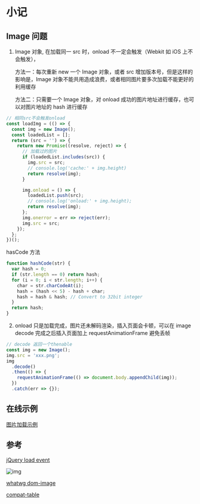 # 小记

## Image 问题

1. Image 对象, 在加载同一 src 时，onload 不一定会触发（Webkit 如 iOS 上不会触发），

   方法一：每次重新 new 一个 Image 对象，或者 src 增加版本号，但是这样的影响是，Image 对象不能共用造成浪费，或者相同图片要多次加载不能更好的利用缓存

   方法二：只需要一个 Image 对象，对 onload 成功的图片地址进行缓存，也可以对图片地址的 hash 进行缓存

```javascript
// 相同src不会触发onload
const loadImg = (() => {
  const img = new Image();
  const loadedList = [];
  return (src = '') => {
    return new Promise((resolve, reject) => {
      // 加载过的图片
      if (loadedList.includes(src)) {
        img.src = src;
        // console.log('cache:' + img.height)
        return resolve(img);
      }

      img.onload = () => {
        loadedList.push(src);
        // console.log('onload:' + img.height);
        return resolve(img);
      };
      img.onerror = err => reject(err);
      img.src = src;
    });
  };
})();
```

hasCode 方法

```javascript
function hashCode(str) {
  var hash = 0;
  if (str.length == 0) return hash;
  for (i = 0; i < str.length; i++) {
    char = str.charCodeAt(i);
    hash = (hash << 5) - hash + char;
    hash = hash & hash; // Convert to 32bit integer
  }
  return hash;
}
```

2. onload 只是加载完成，图片还未解码渲染，插入页面会卡顿，可以在 image decode 完成之后插入页面加上 requestAnimationFrame 避免丢帧

```javascript
// decode 返回一个thenable
const img = new Image();
img.src = 'xxx.png';
img
  .decode()
  .then(() => {
    requestAnimationFrame(() => document.body.appendChild(img));
  })
  .catch(err => {});
```

## 在线示例

[图片加载示例](https://codepen.io/blusoul/pen/RvPdeJ)

## 参考

[jQuery load event](https://api.jquery.com/load-event/)

![img](https://i.loli.net/2019/01/24/5c49b87e4bccc.png)

[whatwg dom-image](https://html.spec.whatwg.org/multipage/embedded-content.html#dom-image)

[](https://www.samanthaming.com/tidbits)

[compat-table](https://kangax.github.io/compat-table/es6/)

[](https://www.ecma-international.org/ecma-262/9.0/index.html#sec-memory-model-fundamentals)
